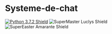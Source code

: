 # Systeme-de-chat

<a href='https://www.python.org/downloads' ><img src='https://img.shields.io/badge/Python-3.7.2-success.svg?logo=python&logoColor=red&style=popout' title='Python 3.7.2 Shield'/></a>
<img src='https://img.shields.io/badge/Super Master-Luclys-red.svg?logo=python&logoColor=blue&style=popout' title='SuperMaster Luclys Shield'/></a>
<img src='https://img.shields.io/badge/Super Easter-Amarante-success.svg?logo=python&logoColor=pink&style=popout' title='SuperEaster Amarante Shield'/></a>
